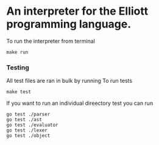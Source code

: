 # An interpreter for the Elliott programming language.

To run the interpreter from terminal
```
make run
```

### Testing
All test files are ran in bulk by running
To run tests
```
make test
```

If you want to run an individual direectory test you can run
```
go test ./parser
go test ./ast
go test ./evaluator
go test ./lexer
go test ./object
```
